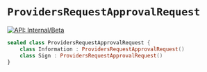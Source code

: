 # `ProvidersRequestApprovalRequest`


[![API: Internal/Beta](https://img.shields.io/static/v1?label=API&message=Internal/Beta&color=red&style=flat-square)](/docs/developer-guide/core/api-conventions.md)



```kotlin
sealed class ProvidersRequestApprovalRequest {
    class Information : ProvidersRequestApprovalRequest()
    class Sign : ProvidersRequestApprovalRequest()
}
```

